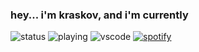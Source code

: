 ### hey... i'm kraskov, and i'm currently

![status](https://dev.discordprofiles.me/badge/status/878270961395335220?simple=true)
![playing](https://dev.discordprofiles.me/badge/playing/878270961395335220)
![vscode](https://dev.discordprofiles.me/badge/vscode/878270961395335220)
[![spotify](https://dev.discordprofiles.me/badge/spotify/878270961395335220)](https://dev.discordprofiles.me/openspotify/878270961395335220)
